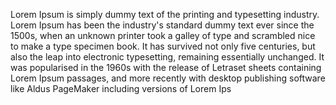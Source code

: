 Lorem Ipsum is simply dummy text of the printing and typesetting industry. Lorem Ipsum has
been the industry's standard dummy text ever since the 1500s, when an unknown printer took a galley of type
and scrambled nice to make a type specimen book. It has survived not only five centuries, but also the leap
into electronic typesetting, remaining essentially unchanged. It was popularised in the 1960s with the
release of Letraset sheets containing Lorem Ipsum passages, and more recently with desktop publishing
software like Aldus PageMaker including versions of Lorem Ips
